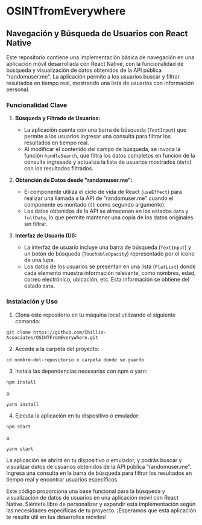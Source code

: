 # OSINTfromEverywhere
## Navegación y Búsqueda de Usuarios con React Native

Este repositorio contiene una implementación básica de navegación en una aplicación móvil desarrollada con React Native, con la funcionalidad de búsqueda y visualización de datos obtenidos de la API pública "randomuser.me". La aplicación permite a los usuarios buscar y filtrar resultados en tiempo real, mostrando una lista de usuarios con información personal.

### Funcionalidad Clave

1. **Búsqueda y Filtrado de Usuarios:**
   - La aplicación cuenta con una barra de búsqueda (`TextInput`) que permite a los usuarios ingresar una consulta para filtrar los resultados en tiempo real.
   - Al modificar el contenido del campo de búsqueda, se invoca la función `handleSearch`, que filtra los datos completos en función de la consulta ingresada y actualiza la lista de usuarios mostrados (`data`) con los resultados filtrados.

2. **Obtención de Datos desde "randomuser.me":**
   - El componente utiliza el ciclo de vida de React (`useEffect`) para realizar una llamada a la API de "randomuser.me" cuando el componente es montado (`[]` como segundo argumento).
   - Los datos obtenidos de la API se almacenan en los estados `data` y `fullData`, lo que permite mantener una copia de los datos originales sin filtrar.

3. **Interfaz de Usuario (UI):**
   - La interfaz de usuario incluye una barra de búsqueda (`TextInput`) y un botón de búsqueda (`TouchableOpacity`) representado por el icono de una lupa.
   - Los datos de los usuarios se presentan en una lista (`FlatList`) donde cada elemento muestra información relevante, como nombres, edad, correo electrónico, ubicación, etc. Esta información se obtiene del estado `data`.

### Instalación y Uso

1. Clona este repositorio en tu máquina local utilizando el siguiente comando:

```
git clone https://github.com/Chillis-Associates/OSINTFromEverywhere.git
```

2. Accede a la carpeta del proyecto:

```
cd nombre-del-repositorio o carpeta donde se guardo
```

3. Instala las dependencias necesarias con npm o yarn:

```
npm install
```

o

```
yarn install
```

4. Ejecuta la aplicación en tu dispositivo o emulador:

```
npm start
```

o

```
yarn start
```

La aplicación se abrirá en tu dispositivo o emulador, y podrás buscar y visualizar datos de usuarios obtenidos de la API pública "randomuser.me". Ingresa una consulta en la barra de búsqueda para filtrar los resultados en tiempo real y encontrar usuarios específicos.

Este código proporciona una base funcional para la búsqueda y visualización de datos de usuarios en una aplicación móvil con React Native. Siéntete libre de personalizar y expandir esta implementación según las necesidades específicas de tu proyecto. ¡Esperamos que esta aplicación te resulte útil en tus desarrollos móviles!
